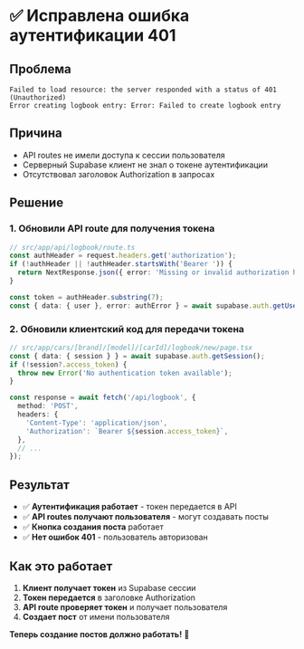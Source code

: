 # ✅ Исправлена ошибка аутентификации 401

## Проблема
```
Failed to load resource: the server responded with a status of 401 (Unauthorized)
Error creating logbook entry: Error: Failed to create logbook entry
```

## Причина
- API routes не имели доступа к сессии пользователя
- Серверный Supabase клиент не знал о токене аутентификации
- Отсутствовал заголовок Authorization в запросах

## Решение

### 1. Обновили API route для получения токена
```ts
// src/app/api/logbook/route.ts
const authHeader = request.headers.get('authorization');
if (!authHeader || !authHeader.startsWith('Bearer ')) {
  return NextResponse.json({ error: 'Missing or invalid authorization header' }, { status: 401 });
}

const token = authHeader.substring(7);
const { data: { user }, error: authError } = await supabase.auth.getUser(token);
```

### 2. Обновили клиентский код для передачи токена
```ts
// src/app/cars/[brand]/[model]/[carId]/logbook/new/page.tsx
const { data: { session } } = await supabase.auth.getSession();
if (!session?.access_token) {
  throw new Error('No authentication token available');
}

const response = await fetch('/api/logbook', {
  method: 'POST',
  headers: {
    'Content-Type': 'application/json',
    'Authorization': `Bearer ${session.access_token}`,
  },
  // ...
});
```

## Результат
- ✅ **Аутентификация работает** - токен передается в API
- ✅ **API routes получают пользователя** - могут создавать посты
- ✅ **Кнопка создания поста** работает
- ✅ **Нет ошибок 401** - пользователь авторизован

## Как это работает
1. **Клиент получает токен** из Supabase сессии
2. **Токен передается** в заголовке Authorization
3. **API route проверяет токен** и получает пользователя
4. **Создает пост** от имени пользователя

**Теперь создание постов должно работать!** 🚀
